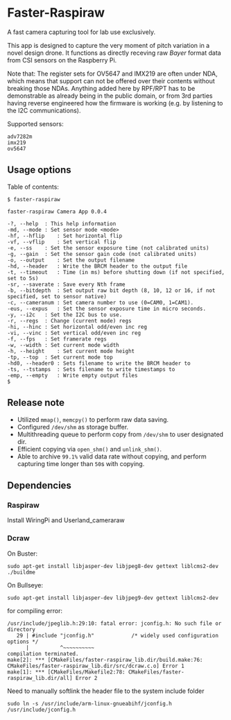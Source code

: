 # Faster-Raspiraw

A fast camera capturing tool for lab use exclusively.

This app is designed to capture the very moment of pitch variation in a novel design drone. It functions as directly receving raw *Bayer* format data from CSI sensors on the Raspberry Pi.

Note that: The register sets for OV5647 and IMX219 are often under NDA, which means that support can not be offered over their contents without breaking those NDAs. Anything added here by RPF/RPT has to be demonstrable as already being in the public domain, or from 3rd parties having reverse engineered how the firmware is working (e.g. by listening to the I2C communications).

Supported sensors:

	adv7282m
	imx219
	ov5647

## Usage options

Table of contents:

	$ faster-raspiraw

	faster-raspiraw Camera App 0.0.4

	-?, --help	: This help information
	-md, --mode	: Set sensor mode <mode>
	-hf, --hflip	: Set horizontal flip
	-vf, --vflip	: Set vertical flip
	-e, --ss	: Set the sensor exposure time (not calibrated units)
	-g, --gain	: Set the sensor gain code (not calibrated units)
	-o, --output	: Set the output filename
	-hd, --header	: Write the BRCM header to the output file
	-t, --timeout	: Time (in ms) before shutting down (if not specified, set to 5s)
	-sr, --saverate	: Save every Nth frame
	-b, --bitdepth	: Set output raw bit depth (8, 10, 12 or 16, if not specified, set to sensor native)
	-c, --cameranum	: Set camera number to use (0=CAM0, 1=CAM1).
	-eus, --expus	: Set the sensor exposure time in micro seconds.
	-y, --i2c	: Set the I2C bus to use.
	-r, --regs	: Change (current mode) regs
	-hi, --hinc	: Set horizontal odd/even inc reg
	-vi, --vinc	: Set vertical odd/even inc reg
	-f, --fps	: Set framerate regs
	-w, --width	: Set current mode width
	-h, --height	: Set current mode height
	-tp, --top	: Set current mode top
	-hd0, --header0	: Sets filename to write the BRCM header to
	-ts, --tstamps	: Sets filename to write timestamps to
	-emp, --empty	: Write empty output files
	$

## Release note

- Utilized `mmap()`, `memcpy()` to perform raw data saving.
- Configured `/dev/shm` as storage buffer.
- Multithreading queue to perform copy from `/dev/shm` to user designated dir.
- Efficient copying via `open_shm()` and `unlink_shm()`.
- Able to archive `99.1%` valid data rate without copying, and perform capturing time longer than `50`s with copying.


## Dependencies

### Raspiraw
Install WiringPi and Userland_cameraraw

### Dcraw
On Buster:
```
sudo apt-get install libjasper-dev libjpeg8-dev gettext liblcms2-dev
./buildme
```
On Bullseye:
```
sudo apt-get install libjasper-dev libjpeg9-dev gettext liblcms2-dev
```



for compiling error:

```
/usr/include/jpeglib.h:29:10: fatal error: jconfig.h: No such file or directory
   29 | #include "jconfig.h"            /* widely used configuration options */
      |          ^~~~~~~~~~~
compilation terminated.
make[2]: *** [CMakeFiles/faster-raspiraw_lib.dir/build.make:76: CMakeFiles/faster-raspiraw_lib.dir/src/dcraw.c.o] Error 1
make[1]: *** [CMakeFiles/Makefile2:78: CMakeFiles/faster-raspiraw_lib.dir/all] Error 2
```

Need to manually softlink the header file to the system include folder
```
sudo ln -s /usr/include/arm-linux-gnueabihf/jconfig.h /usr/include/jconfig.h
```